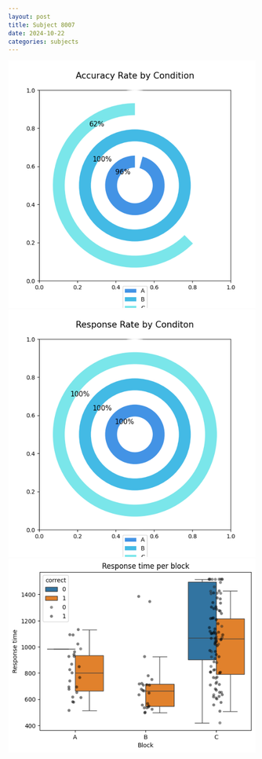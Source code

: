 ```yaml
---
layout: post
title: Subject 8007
date: 2024-10-22
categories: subjects
---
```


![](data/8007/run-21/8007_accuracy_rate.png)
![](data/8007/run-21/8007_response_rate.png)
![](data/8007/run-21/8007_rt.png)
